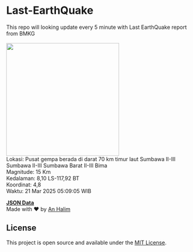 # Last-EarthQuake
This repo will looking update every 5 minute with Last EarthQuake report from BMKG
<br>
<br>
<img src="undefined" width="300"/>
<br>
Lokasi: Pusat gempa berada di darat 70 km timur laut Sumbawa  II-III Sumbawa II-III Sumbawa Barat II-III Bima <br>
Magnitude: 15 Km <br>
Kedalaman: 8,10 LS-117,92 BT <br>
Koordinat: 4,8 <br>
Waktu: 21 Mar 2025 05:09:05 WIB <br>

<a href="./data/data.json">**JSON Data**</a>
<br>
Made with ❤️ by <a href="https://github.com/an-halim">An Halim</a>
## License

This project is open source and available under the [MIT License](LICENSE).
